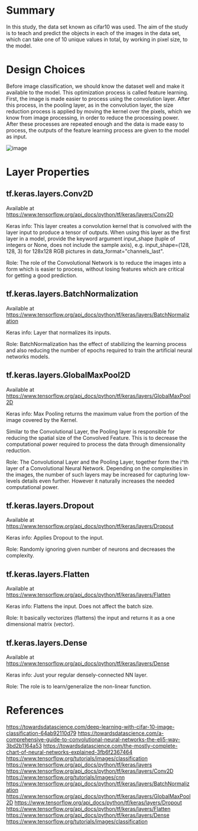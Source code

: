 # Summary
In this study, the data set known as cifar10 was used.
The aim of the study is to teach and predict the objects in each of the images in the data set, which can take one of 10 unique values in total, by working in pixel size, to the model.

# Design Choices
Before image classification, we should know the dataset well and make it available to the model. This optimization process is called feature learning. First, the image is made easier to process using the convolution layer. After this process, in the pooling layer, as in the convolution layer, the size reduction process is applied by moving the kernel over the pixels, which we know from image processing, in order to reduce the processing power. After these processes are repeated enough and the data is made easy to process, the outputs of the feature learning process are given to the model as input.

![image](https://user-images.githubusercontent.com/58219688/146385526-d7cb9b40-4631-4bb1-83ad-0842b07faf24.png)

# Layer Properties
## tf.keras.layers.Conv2D
Available at https://www.tensorflow.org/api_docs/python/tf/keras/layers/Conv2D

Keras info: This layer creates a convolution kernel that is convolved with the layer input to produce a tensor of outputs.
When using this layer as the first layer in a model, provide the keyword argument input_shape (tuple of integers or None, does not include the sample axis), e.g. input_shape=(128, 128, 3) for 128x128 RGB pictures in data_format="channels_last".

Role: The role of the Convolutional Network is to reduce the images into a form which is easier to process, without losing features which are critical for getting a good prediction.

## tf.keras.layers.BatchNormalization
Available at https://www.tensorflow.org/api_docs/python/tf/keras/layers/BatchNormalization 

Keras info: Layer that normalizes its inputs.

Role: BatchNormalization has the effect of stabilizing the learning process and also reducing the number of epochs required to train the artificial neural networks models.

## tf.keras.layers.GlobalMaxPool2D
Available at https://www.tensorflow.org/api_docs/python/tf/keras/layers/GlobalMaxPool2D 

Keras info: Max Pooling returns the maximum value from the portion of the image covered by the Kernel.

Similar to the Convolutional Layer, the Pooling layer is responsible for reducing the spatial size of the Convolved Feature. This is to decrease the computational power required to process the data through dimensionality reduction.

Role: The Convolutional Layer and the Pooling Layer, together form the i^th layer of a Convolutional Neural Network. Depending on the complexities in the images, the number of such layers may be increased for capturing low-levels details even further. However it naturally increases the needed computational power.

## tf.keras.layers.Dropout
Available at https://www.tensorflow.org/api_docs/python/tf/keras/layers/Dropout 

Keras info: Applies Dropout to the input.

Role: Randomly ignoring given number of neurons and decreases the complexity.

## tf.keras.layers.Flatten
Available at https://www.tensorflow.org/api_docs/python/tf/keras/layers/Flatten 

Keras info: Flattens the input. Does not affect the batch size.

Role: It basically vectorizes (flattens) the input and returns it as a one dimensional matrix (vector).

## tf.keras.layers.Dense
Available at https://www.tensorflow.org/api_docs/python/tf/keras/layers/Dense 

Keras info: Just your regular densely-connected NN layer.

Role: The role is to learn/generalize the non-linear function.

# References

https://towardsdatascience.com/deep-learning-with-cifar-10-image-classification-64ab92110d79
https://towardsdatascience.com/a-comprehensive-guide-to-convolutional-neural-networks-the-eli5-way-3bd2b1164a53 
https://towardsdatascience.com/the-mostly-complete-chart-of-neural-networks-explained-3fb6f2367464
https://www.tensorflow.org/tutorials/images/classification 
https://www.tensorflow.org/api_docs/python/tf/keras/layers 
https://www.tensorflow.org/api_docs/python/tf/keras/layers/Conv2D 
https://www.tensorflow.org/tutorials/images/cnn 
https://www.tensorflow.org/api_docs/python/tf/keras/layers/BatchNormalization
https://www.tensorflow.org/api_docs/python/tf/keras/layers/GlobalMaxPool2D
https://www.tensorflow.org/api_docs/python/tf/keras/layers/Dropout 
https://www.tensorflow.org/api_docs/python/tf/keras/layers/Flatten
https://www.tensorflow.org/api_docs/python/tf/keras/layers/Dense
https://www.tensorflow.org/tutorials/images/classification 


